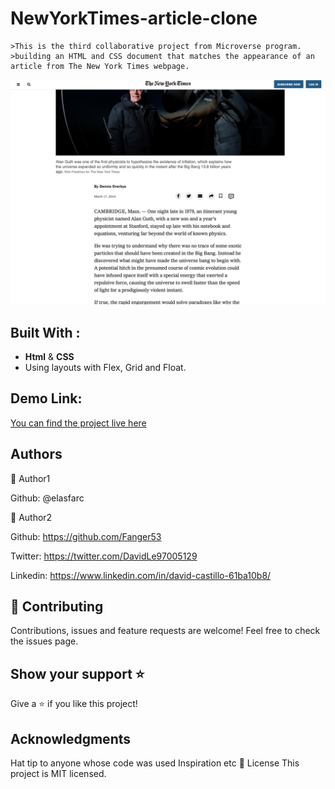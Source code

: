 
# NewYorkTimes-article-clone
	>This is the third collaborative project from Microverse program.
	>building an HTML and CSS document that matches the appearance of an article from The New York Times webpage.


![screenshot](./assets/GHP-SCSH.png)

## Built With :

 - **Html** & **CSS**
 - Using layouts with Flex, Grid and Float.

## Demo Link:
[You can find the project live here](https://raw.githack.com/elasfarc/NewYorkTimes-article-clone/article-clone/index.html)

## Authors  

👤 Author1

Github: @elasfarc  

👤 Author2

Github: https://github.com/Fanger53

Twitter: https://twitter.com/DavidLe97005129

Linkedin: https://www.linkedin.com/in/david-castillo-61ba10b8/

## 🤝 Contributing
Contributions, issues and feature requests are welcome!
Feel free to check the issues page.

## Show your support ⭐️
Give a ⭐️ if you like this project!  

## Acknowledgments
Hat tip to anyone whose code was used Inspiration etc 📝 License This project is MIT licensed.
